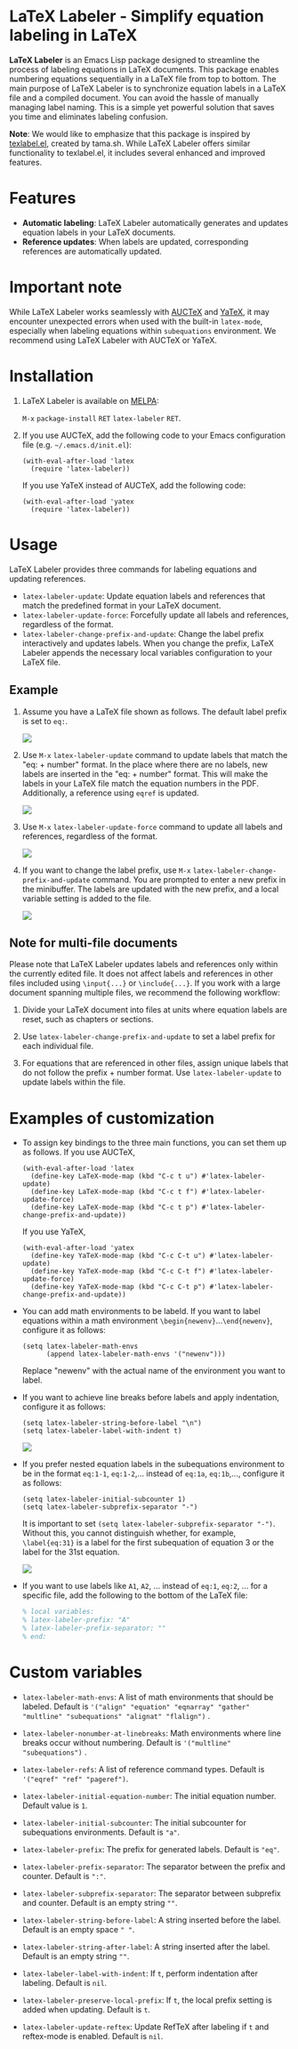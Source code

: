 # LaTeX Labeler - Simplify equation labeling in LaTeX

**LaTeX Labeler** is an Emacs Lisp package designed to streamline the
process of labeling equations in LaTeX documents. This package enables
numbering equations sequentially in a LaTeX file from top to
bottom. The main purpose of LaTeX Labeler is to synchronize equation
labels in a LaTeX file and a compiled document. You can avoid the
hassle of manually managing label naming. This is a simple yet
powerful solution that saves you time and eliminates labeling
confusion.

**Note**: We would like to emphasize that this package is inspired by
[texlabel.el](https://www.emacswiki.org/emacs/texlabel.el), created by
tama.sh. While LaTeX Labeler offers similar functionality to
texlabel.el, it includes several enhanced and improved features.

# Features
-   **Automatic labeling**: LaTeX Labeler automatically generates and
    updates equation labels in your LaTeX documents.
-   **Reference updates**: When labels are updated, corresponding
    references are automatically updated.

# Important note

While LaTeX Labeler works seamlessly with
[AUCTeX](https://www.gnu.org/software/auctex/documentation.html) and
[YaTeX](https://www.yatex.org), it may encounter unexpected errors
when used with the built-in `latex-mode`, especially when labeling
equations within `subequations` environment. We recommend using LaTeX
Labeler with AUCTeX or YaTeX.

# Installation
1.  LaTeX Labeler is available on
    [MELPA](https://melpa.org/#/latex-labeler):

    `M-x` `package-install` `RET` `latex-labeler` `RET`.

2.  If you use AUCTeX, add the following code to your Emacs
    configuration file (e.g.  `~/.emacs.d/init.el`):

    ``` elisp
    (with-eval-after-load 'latex
      (require 'latex-labeler))
    ```

    If you use YaTeX instead of AUCTeX, add the following code:

    ``` elisp
    (with-eval-after-load 'yatex
      (require 'latex-labeler))
    ```

# Usage

LaTeX Labeler provides three commands for labeling equations and
updating references.

-   `latex-labeler-update`: Update equation labels and references that
    match the predefined format in your LaTeX document.
-   `latex-labeler-update-force`: Forcefully update all labels and
    references, regardless of the format.
-   `latex-labeler-change-prefix-and-update`: Change the label prefix
    interactively and updates labels. When you change the prefix,
    LaTeX Labeler appends the necessary local variables configuration
    to your LaTeX file.

## Example

1.  Assume you have a LaTeX file shown as follows. The default label
    prefix is set to `eq:`.

    ![](https://github.com/X9hRRDys/latex-labeler/blob/screenshots/screenshots/demo.png)

2.  Use `M-x` `latex-labeler-update` command to update labels that
    match the \"eq: + number\" format. In the place where there are no
    labels, new labels are inserted in the \"eq: + number\" format.
    This will make the labels in your LaTeX file match the equation
    numbers in the PDF. Additionally, a reference using `eqref` is
    updated.

    ![](https://github.com/X9hRRDys/latex-labeler/blob/screenshots/screenshots/latex_labeler_update.png)

3.  Use `M-x` `latex-labeler-update-force` command to update all
    labels and references, regardless of the format.

    ![](https://github.com/X9hRRDys/latex-labeler/blob/screenshots/screenshots/latex_labeler_update_force.png)

4.  If you want to change the label prefix, use `M-x`
    `latex-labeler-change-prefix-and-update` command. You are prompted
    to enter a new prefix in the minibuffer. The labels are updated
    with the new prefix, and a local variable setting is added to the
    file.

    ![](https://github.com/X9hRRDys/latex-labeler/blob/screenshots/screenshots/latex_labeler_change_prefix_and_update.png)

## Note for multi-file documents

Please note that LaTeX Labeler updates labels and references only
within the currently edited file. It does not affect labels and
references in other files included using `\input{...}` or
`\include{...}`. If you work with a large document spanning multiple
files, we recommend the following workflow:

1.  Divide your LaTeX document into files at units where equation
    labels are reset, such as chapters or sections.

2.  Use `latex-labeler-change-prefix-and-update` to set a label prefix
    for each individual file.

3.  For equations that are referenced in other files, assign unique
    labels that do not follow the prefix + number format. Use
    `latex-labeler-update` to update labels within the file.

# Examples of customization

-   To assign key bindings to the three main functions, you can set
    them up as follows.  If you use AUCTeX,

    ``` elisp
    (with-eval-after-load 'latex
      (define-key LaTeX-mode-map (kbd "C-c t u") #'latex-labeler-update)
      (define-key LaTeX-mode-map (kbd "C-c t f") #'latex-labeler-update-force)
      (define-key LaTeX-mode-map (kbd "C-c t p") #'latex-labeler-change-prefix-and-update))
    ```

    If you use YaTeX,

    ``` elisp
    (with-eval-after-load 'yatex
      (define-key YaTeX-mode-map (kbd "C-c C-t u") #'latex-labeler-update)
      (define-key YaTeX-mode-map (kbd "C-c C-t f") #'latex-labeler-update-force)
      (define-key YaTeX-mode-map (kbd "C-c C-t p") #'latex-labeler-change-prefix-and-update))
    ```

-   You can add math environments to be labeld. If you want to label
    equations within a math environment
    `\begin{newenv}`...`\end{newenv}`, configure it as follows:

    ``` elisp
    (setq latex-labeler-math-envs
          (append latex-labeler-math-envs '("newenv")))
    ```
    Replace "newenv" with the actual name of the environment you want to label.

-   If you want to achieve line breaks before labels and apply
    indentation, configure it as follows:

    ``` elisp
    (setq latex-labeler-string-before-label "\n")
    (setq latex-labeler-label-with-indent t)
    ```

    ![](https://github.com/X9hRRDys/latex-labeler/blob/screenshots/screenshots/line_breaks.png)


-   If you prefer nested equation labels in the subequations
    environment to be in the format `eq:1-1`, `eq:1-2`,... instead of
    `eq:1a`, `eq:1b`,..., configure it as follows:

    ``` elisp
    (setq latex-labeler-initial-subcounter 1)
    (setq latex-labeler-subprefix-separator "-")
    ```

    It is important to set
    `(setq latex-labeler-subprefix-separator "-")`. Without this, you
    cannot distinguish whether, for example, `\label{eq:31}` is a label
    for the first subequation of equation 3 or the label for the 31st
    equation.

    ![](https://github.com/X9hRRDys/latex-labeler/blob/screenshots/screenshots/subequations.png)

-   If you want to use labels like `A1`, `A2`, ... instead of `eq:1`,
    `eq:2`, ... for a specific file, add the following to the bottom
    of the LaTeX file:

    ``` latex
    % local variables:
    % latex-labeler-prefix: "A"
    % latex-labeler-prefix-separator: ""
    % end:
    ```

# Custom variables

-   `latex-labeler-math-envs`: A list of math environments that should
    be labeled. Default is `'("align" "equation" "eqnarray" "gather"
    "multline" "subequations" "alignat" "flalign")` .

-   `latex-labeler-nonumber-at-linebreaks`: Math environments where line
    breaks occur without numbering. Default is
    `'("multline" "subequations")` .

-   `latex-labeler-refs`: A list of reference command types. Default is
    `'("eqref" "ref" "pageref")`.

-   `latex-labeler-initial-equation-number`: The initial equation
    number. Default value is `1`.

-   `latex-labeler-initial-subcounter`: The initial subcounter for
    subequations environments. Default is `"a"`.

-   `latex-labeler-prefix`: The prefix for generated labels. Default is
    `"eq"`.

-   `latex-labeler-prefix-separator`: The separator between the prefix
    and counter. Default is `":"`.

-   `latex-labeler-subprefix-separator`: The separator between subprefix
    and counter. Default is an empty string `""`.

-   `latex-labeler-string-before-label`: A string inserted before the
    label. Default is an empty space `" "`.

-   `latex-labeler-string-after-label`: A string inserted after the
    label. Default is an empty string `""`.

-   `latex-labeler-label-with-indent`: If `t`, perform indentation after
    labeling. Default is `nil`.

-   `latex-labeler-preserve-local-prefix`: If `t`, the local prefix
    setting is added when updating. Default is `t`.

-   `latex-labeler-update-reftex`: Update RefTeX after labeling if `t`
     and reftex-mode is enabled. Default is `nil`.

